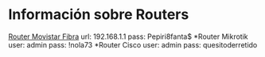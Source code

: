 <!-- TITLE: Routers -->
<!-- SUBTITLE: Listado de Routers -->

# Información sobre Routers
[Router Movistar Fibra](https://192.168.1.1)
	url: 192.168.1.1
	pass: Pepiri8fanta$
*Router Mikrotik
	user: admin
	pass: !nola73
*Router Cisco
	user: admin
	pass: quesitoderretido


